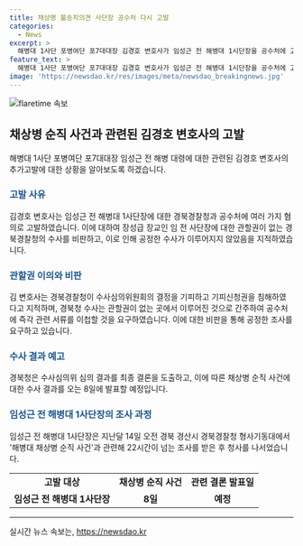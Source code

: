 ```yaml
---
title: 채상병 불송치의견 사단장 공수처 다시 고발
categories:
  - News
excerpt: >
  해병대 1사단 포병여단 포7대대장 김경호 변호사가 임성근 전 해병대 1시단장을 공수처에 고발한 사건에 대해 경북청의 수사를 비판하며 관할권 침해를 지적했다. 김 변호사는 경북청의 수사를 정치적이고 지연된 것으로 지적하면서, 공수처에 다시 고발을 요구했다. 또한 경북청 수사심의위원회가 임 전 사단장과 다른 간부들에 대해 불송치 결정을 내린 것으로 알려졌으며, 최종 결론 발표는 오는 8일로 예정돼 있다.
feature_text: >
  해병대 1사단 포병여단 포7대대장 김경호 변호사가 임성근 전 해병대 1시단장을 공수처에 고발한 사건에 대해 경북청의 수사를 비판하며 관할권 침해를 지적했다. 김 변호사는 경북청의 수사를 정치적이고 지연된 것으로 지적하면서, 공수처에 다시 고발을 요구했다. 또한 경북청 수사심의위원회가 임 전 사단장과 다른 간부들에 대해 불송치 결정을 내린 것으로 알려졌으며, 최종 결론 발표는 오는 8일로 예정돼 있다.
image: 'https://newsdao.kr/res/images/meta/newsdao_breakingnews.jpg'
---
```


<p><img src="https://newsdao.kr/res/images/meta/newsdao_breakingnews.jpg" alt="flaretime 속보" /></p>

<h2 data-ke-size="size26">채상병 순직 사건과 관련된 김경호 변호사의 고발</h2>

<p data-ke-size="size16">해병대 1사단 포병여단 포7대대장 임성근 전 해병 대령에 대한 관련된 김경호 변호사의 추가고발에 대한 상황을 알아보도록 하겠습니다.</p>

<h3><b><span style="color: #1a5490;">고발 사유</span></b></h3>

<p data-ke-size="size16">김경호 변호사는 임성근 전 해병대 1사단장에 대한 경북경찰청과 공수처에 여러 가지 혐의로 고발하였습니다. 이에 대하여 장성급 장교인 임 전 사단장에 대한 관할권이 없는 경북경찰청의 수사를 비판하고, 이로 인해 공정한 수사가 이루어지지 않았음을 지적하였습니다.</p>

<h3><b><span style="color: #1a5490;">관할권 이의와 비판</span></b></h3>

<p data-ke-size="size16">김 변호사는 경북경찰청이 수사심의위원회의 결정을 기피하고 기피신청권을 침해하였다고 지적하며, 경북청 수사는 관할권이 없는 곳에서 이루어진 것으로 간주하여 공수처에 즉각 관련 서류를 이첩할 것을 요구하였습니다. 이에 대한 비판을 통해 공정한 조사를 요구하고 있습니다.</p>

<h3><b><span style="color: #1a5490;">수사 결과 예고</span></b></h3>

<p data-ke-size="size16">경북청은 수사심의위 심의 결과를 최종 결론을 도출하고, 이에 따른 채상병 순직 사건에 대한 수사 결과를 오는 8일에 발표할 예정입니다.</p>

<h3><b><span style="color: #1a5490;">임성근 전 해병대 1사단장의 조사 과정</span></b></h3>

<p data-ke-size="size16">임성근 전 해병대 1사단장은 지난달 14일 오전 경북 경산시 경북경찰청 형사기동대에서 '해병대 채상병 순직 사건'과 관련해 22시간이 넘는 조사를 받은 후 청사를 나서었습니다.</p>

<table>
  <tr>
    <td style="text-align: center; height: 17px;"><b>고발 대상</b></td>
    <td style="text-align: center; height: 17px;"><b>채상병 순직 사건</b></td>
    <td style="text-align: center; height: 17px;"><b>관련 결론 발표일</b></td>
  </tr>
  <tr>
    <td style="text-align: center; height: 17px;"><b>임성근 전 해병대 1사단장</b></td>
    <td style="text-align: center; height: 17px;"><b>8일</b></td>
    <td style="text-align: center; height: 17px;"><b>예정</b></td>
  </tr>
</table>

<p data-ke-size="size16"></p>

<hr>
실시간 뉴스 속보는, <a href="https://newsdao.kr" rel="dofollow">https://newsdao.kr</a>



